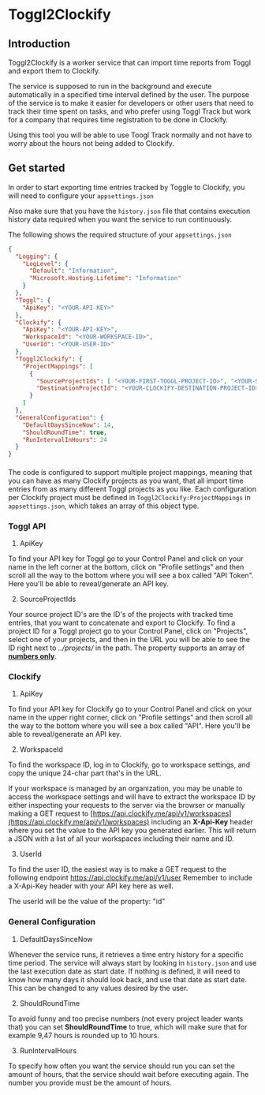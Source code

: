 # Toggl2Clockify

## Introduction

Toggl2Clockify is a worker service that can import time reports from Toggl and export them to Clockify.

The service is supposed to run in the background and execute automatically in a specified time interval defined by the user. The purpose of the service is to make it easier for developers or other users that need to track their time spent on tasks, and who prefer using Toggl Track but work for a company that requires time registration to be done in Clockify. 

Using this tool you will be able to use Toogl Track normally and not have to worry about the hours not being added to Clockify. 

## Get started

In order to start exporting time entries tracked by Toggle to Clockify, you will need to configure your `appsettings.json` 

Also make sure that you have the `history.json` file that contains execution history data required when you want the service to run continuously. 

The following shows the required structure of your `appsettings.json`

```json
{
  "Logging": {
    "LogLevel": {
      "Default": "Information",
      "Microsoft.Hosting.Lifetime": "Information"
    }
  },
  "Toggl": {
    "ApiKey": "<YOUR-API-KEY>"
  },
  "Clockify": {
    "ApiKey": "<YOUR-API-KEY>",
    "WorkspaceId": "<YOUR-WORKSPACE-ID>",
    "UserId": "<YOUR-USER-ID>"
  },
  "Toggl2Clockify": {
    "ProjectMappings": [
      {
        "SourceProjectIds": [ "<YOUR-FIRST-TOGGL-PROJECT-ID>", "<YOUR-SECOND-TOGGL-PROJECT-ID>" ],
        "DestinationProjectId": "<YOUR-CLOCKIFY-DESTINATION-PROJECT-ID>"
      }
    ]
  },
  "GeneralConfiguration": {
    "DefaultDaysSinceNow": 14,
    "ShouldRoundTime": true,
    "RunIntervalInHours": 24
  }
}

```

#### 

The code is configured to support multiple project mappings, meaning that you can have as many Clockify projects as you want, that all import time entries from as many different Toggl projects as you like. Each configuration per Clockify project must be defined in `Toggl2Clockify:ProjectMappings` in `appsettings.json`, which takes an array of this object type. 

### Toggl API

1) ApiKey

To find your API key for Toggl go to your Control Panel and click on your name in the left corner at the bottom, click on "Profile settings" and then scroll all the way to the bottom where you will see a box called "API Token". Here you'll be able to reveal/generate an API key. 

2. SourceProjectIds

Your source project ID's are the ID's of the projects with tracked time entries, that you want to concatenate and export to Clockify. To find a project ID for a Toggl project go to your Control Panel, click on "Projects", select one of your projects, and then in the URL you will be able to see the ID right next to *../projects/* in the path. The property supports an array of <u>**numbers only**</u>.  

### Clockify

1. ApiKey

To find your API key for Clockify go to your Control Panel and click on your name in the upper right corner, click on "Profile settings" and then scroll all the way to the bottom where you will see a box called "API". Here you'll be able to reveal/generate an API key. 

2. WorkspaceId

To find the workspace ID, log in to Clockify, go to workspace settings, and copy the unique 24-char part that's in the URL.

If your workspace is managed by an organization, you may be unable to access the workspace settings and will have to extract the workspace ID by either inspecting your requests to the server via the browser or manually making a GET request to [https://api.clockify.me/api/v1/workspaces](https://api.clockify.me/api/v1/workspaces) including an **X-Api-Key** header where you set the value to the API key you generated earlier. This will return a JSON with a list of all your workspaces including their name and ID. 

3. UserId

To find the user ID, the easiest way is to make a GET request to the following endpoint https://api.clockify.me/api/v1/user
Remember to include a X-Api-Key header with your API key here as well. 

The userId will be the value of the property: "id" 

###  General Configuration

1) DefaultDaysSinceNow

Whenever the service runs, it retrieves a time entry history for a specific time period. The service will always start by looking in `history.json` and use the last execution date as start date. If nothing is defined, it will need to know how many days it should look back, and use that date as start date. This can be changed to any values desired by the user. 

2. ShouldRoundTime

To avoid funny and too precise numbers (not every project leader wants that) you can set **ShouldRoundTime** to true, which will make sure that for example 9,47 hours is rounded up to 10 hours. 

3. RunIntervalHours

To specify how often you want the service should run you can set the amount of hours, that the service should wait before executing again. The number you provide must be the amount of hours. 

